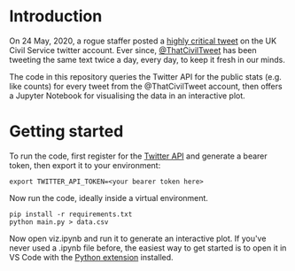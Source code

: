 # Introduction

On 24 May, 2020, a rogue staffer posted a [highly critical tweet](https://www.theguardian.com/politics/2020/may/24/can-you-imagine-having-to-work-with-these-truth-twisters) on the UK Civil Service twitter account. Ever since, [@ThatCivilTweet](https://twitter.com/ThatCivilTweet) has been tweeting the same text twice a day, every day, to keep it fresh in our minds.

The code in this repository queries the Twitter API for the public stats (e.g. like counts) for every tweet from the @ThatCivilTweet account, then offers a Jupyter Notebook for visualising the data in an interactive plot.

# Getting started

To run the code, first register for the [Twitter API](https://developer.twitter.com/en/docs/platform-overview) and generate a bearer token, then export it to your environment:

```
export TWITTER_API_TOKEN=<your bearer token here>
```

Now run the code, ideally inside a virtual environment.

```
pip install -r requirements.txt
python main.py > data.csv
```

Now open viz.ipynb and run it to generate an interactive plot. If you've never used a .ipynb file before, the easiest way to get started is to open it in VS Code with the [Python extension](https://marketplace.visualstudio.com/items?itemName=ms-python.python) installed.
